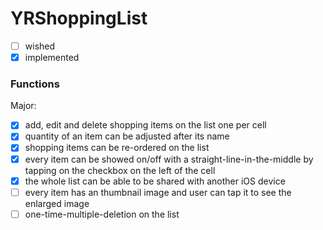 # YRShoppingList

- [ ] wished
- [X] implemented

### Functions
Major:
- [x] add, edit and delete shopping items on the list one per cell
- [x] quantity of an item can be adjusted after its name
- [x] shopping items can be re-ordered on the list
- [x] every item can be showed on/off with a straight-line-in-the-middle by tapping on the checkbox on the left of the cell
- [x] the whole list can be able to be shared with another iOS device
- [ ] every item has an thumbnail image and user can tap it to see the enlarged image
- [ ] one-time-multiple-deletion on the list
